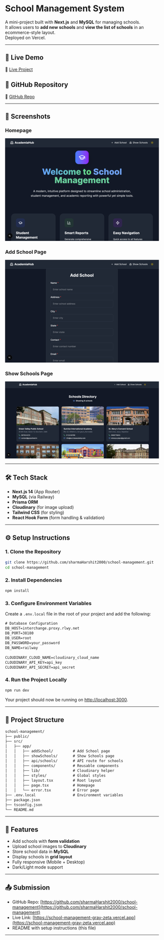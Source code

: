 # School Management System

A mini-project built with **Next.js** and **MySQL** for managing schools.  
It allows users to **add new schools** and **view the list of schools** in an ecommerce-style layout.  
Deployed on Vercel.

---

## 🚀 Live Demo
🔗 [Live Project](https://school-management-gray-zeta.vercel.app)  

## 📂 GitHub Repository
🔗 [GitHub Repo](https://github.com/sharmaHarshit2000/school-management)

---

## 📸 Screenshots

### Homepage
![Homepage](./screenshots/homepage.png)

### Add School Page
![Add School Page](./screenshots/addSchool.png)

### Show Schools Page
![Show Schools Page](./screenshots/showSchools.png)

---

## 🛠 Tech Stack
- **Next.js 14** (App Router)
- **MySQL** (via Railway)
- **Prisma ORM**
- **Cloudinary** (for image upload)
- **Tailwind CSS** (for styling)
- **React Hook Form** (form handling & validation)

---

## ⚙️ Setup Instructions

### 1. Clone the Repository
```bash
git clone https://github.com/sharmaHarshit2000/school-management.git
cd school-management
```

### 2. Install Dependencies
```bash
npm install
```

### 3. Configure Environment Variables
Create a `.env.local` file in the root of your project and add the following:

```env
# Database Configuration
DB_HOST=interchange.proxy.rlwy.net
DB_PORT=38180
DB_USER=root
DB_PASSWORD=your_password
DB_NAME=railway

CLOUDINARY_CLOUD_NAME=cloudinary_cloud_name
CLOUDINARY_API_KEY=api_key
CLOUDINARY_API_SECRET=api_secret
```


### 4. Run the Project Locally
```bash
npm run dev
```

Your project should now be running on [http://localhost:3000](http://localhost:3000).

---

## 📁 Project Structure
```
school-management/
├── public/
├── src/
│   ├── app/
│   │   ├── addSchool/         # Add School page
│   │   ├── showSchools/       # Show Schools page
│   │   ├── api/schools/       # API route for schools
│   │   ├── components/        # Reusable components
│   │   ├── lib/               # Cloudinary helper
│   │   ├── styles/            # Global styles
│   │   ├── layout.tsx         # Root layout
│   │   ├── page.tsx           # Homepage
│   │   └── error.tsx          # Error page
├── .env.local                 # Environment variables
├── package.json
├── tsconfig.json
└── README.md
```

---

## 📌 Features
- Add schools with **form validation**
- Upload school images to **Cloudinary**
- Store school data in **MySQL**
- Display schools in **grid layout**
- Fully responsive (Mobile + Desktop)
- Dark/Light mode support

---

## 📤 Submission
- GitHub Repo: [https://github.com/sharmaHarshit2000/school-management](https://github.com/sharmaHarshit2000/school-management)  
- Live Link: [https://school-management-gray-zeta.vercel.app](https://school-management-gray-zeta.vercel.app)  
- README with setup instructions (this file)

---

